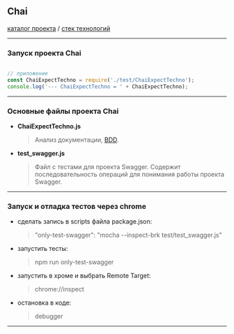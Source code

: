 ## Chai

[каталог проекта](https://github.com/LisShamenko/technology_NodeJS/tree/master/test) / [стек технологий](https://github.com/LisShamenko/NodeJS-technology-stack/blob/master/README.md)
____

### Запуск проекта Chai

```javascript

// приложение
const ChaiExpectTechno = require('./test/ChaiExpectTechno');
console.log('--- ChaiExpectTechno = ' + ChaiExpectTechno);

```
____

### Основные файлы проекта Chai

- **ChaiExpectTechno.js**
    > Анализ документации, [BDD](https://www.chaijs.com/api/bdd/).
- **test_swagger.js**
    > Файл с тестами для проекта Swagger. Содержит последовательность операций для понимания работы проекта Swagger. 
____

### Запуск и отладка тестов через chrome

- сделать запись в scripts файла package.json: 
    > "only-test-swagger": "mocha --inspect-brk test/test_swagger.js"
- запустить тесты:
    > npm run only-test-swagger
- запустить в хроме и выбрать Remote Target:
    > chrome://inspect
- остановка в коде:
    > debugger
____ 